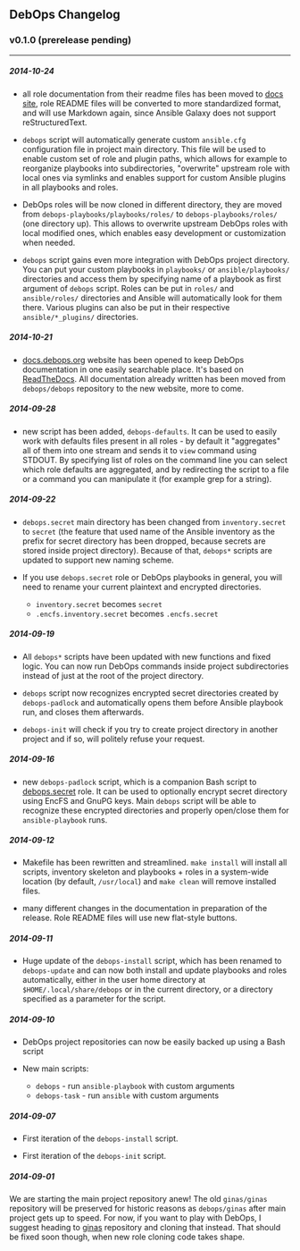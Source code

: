 ## DebOps Changelog


### v0.1.0 (prerelease pending)

***

##### 2014-10-24

* all role documentation from their readme files has been moved to
  [docs site](http://docs.debops.org/), role README files will be converted to
  more standardized format, and will use Markdown again, since Ansible Galaxy
  does not support reStructuredText.

* `debops` script will automatically generate custom `ansible.cfg`
  configuration file in project main directory. This file will be used to
  enable custom set of role and plugin paths, which allows for example to
  reorganize playbooks into subdirectories, "overwrite" upstream role with
  local ones via symlinks and enables support for custom Ansible plugins in
  all playbooks and roles.

* DebOps roles will be now cloned in different directory, they are moved from
  `debops-playbooks/playbooks/roles/` to `debops-playbooks/roles/` (one
  directory up). This allows to overwrite upstream DebOps roles with local
  modified ones, which enables easy development or customization when needed.

* `debops` script gains even more integration with DebOps project directory.
  You can put your custom playbooks in `playbooks/` or `ansible/playbooks/`
  directories and access them by specifying name of a playbook as first
  argument of `debops` script. Roles can be put in `roles/` and
  `ansible/roles/` directories and Ansible will automatically look for them
  there. Various plugins can also be put in their respective
  `ansible/*_plugins/` directories.

##### 2014-10-21

* [docs.debops.org](http://docs.debops.org/) website has been opened to keep
  DebOps documentation in one easily searchable place. It's based on
  [ReadTheDocs](http://readthedocs.org/). All documentation already written
  has been moved from `debops/debops` repository to the new website, more to
  come.

##### 2014-09-28

* new script has been added, `debops-defaults`. It can be used to easily work
  with defaults files present in all roles - by default it "aggregates" all
  of them into one stream and sends it to `view` command using STDOUT. By
  specifying list of roles on the command line you can select which role
  defaults are aggregated, and by redirecting the script to a file or
  a command you can manipulate it (for example grep for a string).

##### 2014-09-22

* `debops.secret` main directory has been changed from `inventory.secret` to
  `secret` (the feature that used name of the Ansible inventory as the prefix
  for secret directory has been dropped, because secrets are stored inside
  project directory). Because of that, `debops*` scripts are updated to
  support new naming scheme.

* If you use `debops.secret` role or DebOps playbooks in general, you will need
  to rename your current plaintext and encrypted directories.

  - `inventory.secret` becomes `secret`
  - `.encfs.inventory.secret` becomes `.encfs.secret`

##### 2014-09-19

* All `debops*` scripts have been updated with new functions and fixed logic.
  You can now run DebOps commands inside project subdirectories instead of
  just at the root of the project directory.

* `debops` script now recognizes encrypted secret directories created by
  `debops-padlock` and automatically opens them before Ansible playbook run,
  and closes them afterwards.

* `debops-init` will check if you try to create project directory in another
  project and if so, will politely refuse your request.

##### 2014-09-16

* new `debops-padlock` script, which is a companion Bash script to
  [debops.secret](https://github.com/debops/ansible-secret) role. It can be
  used to optionally encrypt secret directory using EncFS and GnuPG keys. Main
  `debops` script will be able to recognize these encrypted directories and
  properly open/close them for `ansible-playbook` runs.

##### 2014-09-12

* Makefile has been rewritten and streamlined. `make install` will install all
  scripts, inventory skeleton and playbooks + roles in a system-wide location
  (by default, `/usr/local`) and `make clean` will remove installed files.

* many different changes in the documentation in preparation of the release.
  Role README files will use new flat-style buttons.

##### 2014-09-11

* Huge update of the `debops-install` script, which has been renamed to
  `debops-update` and can now both install and update playbooks and roles
  automatically, either in the user home directory at
  `$HOME/.local/share/debops` or in the current directory, or a directory
  specified as a parameter for the script.

##### 2014-09-10

* DebOps project repositories can now be easily backed up using a Bash script

* New main scripts:
  - `debops` - run `ansible-playbook` with custom arguments
  - `debops-task` - run `ansible` with custom arguments

##### 2014-09-07

* First iteration of the `debops-install` script.

* First iteration of the `debops-init` script.

##### 2014-09-01

We are starting the main project repository anew! The old `ginas/ginas`
repository will be preserved for historic reasons as `debops/ginas` after main
project gets up to speed. For now, if you want to play with DebOps, I suggest
heading to [ginas](https://github.com/ginas/ginas/) repository and cloning that
instead. That should be fixed soon though, when new role cloning code takes
shape.


